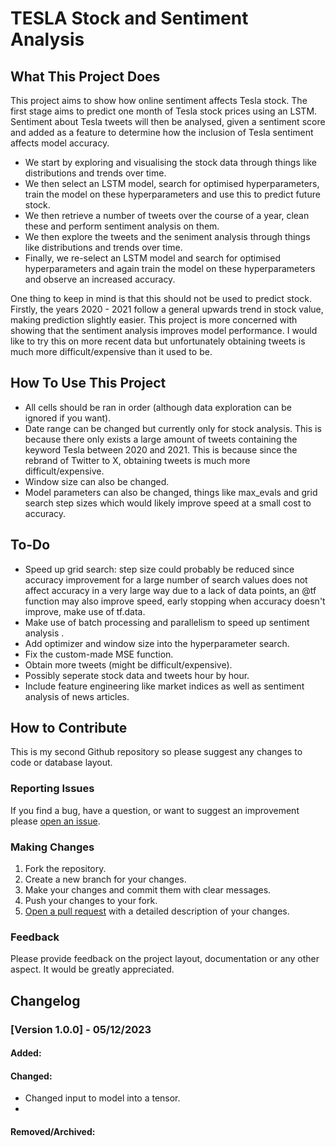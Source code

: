 # TESLA Stock and Sentiment Analysis

## What This Project Does
This project aims to show how online sentiment affects Tesla stock. The first stage aims to predict one month of Tesla stock prices using an LSTM. Sentiment about Tesla tweets will then be analysed, given a sentiment score and added as a feature to determine how the inclusion of Tesla sentiment affects model accuracy. 

- We start by exploring and visualising the stock data through things like distributions and trends over time.
- We then select an LSTM model, search for optimised hyperparameters, train the model on these hyperparameters and use this to predict future stock.
- We then retrieve a number of tweets over the course of a year, clean these and perform sentiment analysis on them.
- We then explore the tweets and the seniment analysis through things like distributions and trends over time.
- Finally, we re-select an LSTM model and search for optimised hyperparameters and again train the model on these hyperparameters and observe an increased accuracy.

One thing to keep in mind is that this should not be used to predict stock. Firstly, the years 2020 - 2021 follow a general upwards trend in stock value, making prediction slightly easier. This project is more concerned with showing that the sentiment analysis improves model performance. I would like to try this on more recent data but unfortunately obtaining tweets is much more difficult/expensive than it used to be.

## How To Use This Project
- All cells should be ran in order (although data exploration can be ignored if you want).
- Date range can be changed but currently only for stock analysis. This is because there only exists a large amount of tweets containing the keyword Tesla between 2020 and 2021. This is because since the rebrand of Twitter to X, obtaining tweets is much more difficult/expensive.
- Window size can also be changed.
- Model parameters can also be changed, things like max_evals and grid search step sizes which would likely improve speed at a small cost to accuracy.

## To-Do
- Speed up grid search: step size could probably be reduced since accuracy improvement for a large number of search values does not affect accuracy in a very large way due to a lack of data points, an @tf function may also improve speed, early stopping when accuracy doesn't improve, make use of tf.data.
- Make use of batch processing and parallelism to speed up sentiment analysis .
- Add optimizer and window size into the hyperparameter search.
- Fix the custom-made MSE function.
- Obtain more tweets (might be difficult/expensive).
- Possibly seperate stock data and tweets hour by hour.
- Include feature engineering like market indices as well as sentiment analysis of news articles.

## How to Contribute

This is my second Github repository so please suggest any changes to code or database layout.

### Reporting Issues

If you find a bug, have a question, or want to suggest an improvement please [open an issue](https://github.com/mightyfunkster/speed_dating/issues).

### Making Changes

1. Fork the repository.
2. Create a new branch for your changes.
3. Make your changes and commit them with clear messages.
4. Push your changes to your fork.
5. [Open a pull request](https://github.com/mightyfunkster/speed_dating/compare) with a detailed description of your changes.

### Feedback

Please provide feedback on the project layout, documentation or any other aspect. It would be greatly appreciated.

## Changelog

### [Version 1.0.0] - 05/12/2023

#### Added:

#### Changed:
- Changed input to model into a tensor.
- 
#### Removed/Archived:
